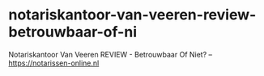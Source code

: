 # notariskantoor-van-veeren-review-betrouwbaar-of-ni
Notariskantoor Van Veeren REVIEW - Betrouwbaar Of Niet? – https://notarissen-online.nl
